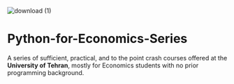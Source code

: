 ![download (1)](https://github.com/Erfan-2001/Python-for-Economics-Series/assets/109876626/4d8b791d-42ee-4970-826a-f287fe8bd2b4)

# Python-for-Economics-Series
A series of sufficient, practical, and to the point crash courses offered at the **University of Tehran**, mostly for Economics students with no prior programming background.
